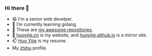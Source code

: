 ### Hi there 👋

<!--
**huoyijie/huoyijie** is a ✨ _special_ ✨ repository because its `README.md` (this file) appears on your GitHub profile.

Here are some ideas to get you started:

- 🔭 I’m currently working on ...
- 🌱 I’m currently learning ...
- 👯 I’m looking to collaborate on ...
- 🤔 I’m looking for help with ...
- 💬 Ask me about ...
- 📫 How to reach me: ...
- 😄 Pronouns: ...
- ⚡ Fun fact: ...
-->

- 😄 I'm a senior web develper.
- 🌱 I’m currently learning golang.
- 👯 These are [my awesome repositories](https://huoyijie.github.io/awesome).
- 🔭 [huoyijie.cn](https://huoyijie.cn) is my website, and [huoyijie.github.io](https://huoyijie.github.io) is a mirror site.
- 📫 [Huo Yijie](https://huoyijie.github.io/resume) is my resume.
- My [zhihu](https://www.zhihu.com/people/huoyijie) profile.
